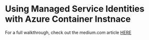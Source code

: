 # Using Managed Service Identities with Azure Container Instnace

For a full walkthrough, check out the medium.com article [HERE](https://medium.com/@samkreter/managed-identities-with-azure-container-instance-golang-c98911206328)
